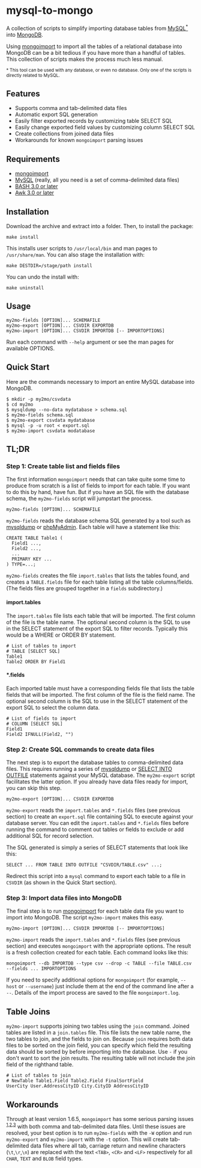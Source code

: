 # mysql-to-mongo

A collection of scripts to simplify importing database tables from
[MySQL<sup>*</sup>](http://www.mysql.com/) into [MongoDB](http://www.mongodb.org/).

Using [mongoimport](http://www.mongodb.org/display/DOCS/Import+Export+Tools) to import all
the tables of a relational database into MongoDB can be a bit tedious if you have more than a 
handful of tables. This collection of scripts makes the process much less manual.

<sub>* This tool can be used with any database, or even no database. 
Only one of the scripts is directly related to MySQL.</sub>


## Features

* Supports comma and tab-delimited data files
* Automatic export SQL generation
* Easily filter exported records by customizing table SELECT SQL
* Easily change exported field values by customizing column SELECT SQL
* Create collections from joined data files
* Workarounds for known `mongoimport` parsing issues


## Requirements

* [mongoimport](http://www.mongodb.org/display/DOCS/Import+Export+Tools)
* [MySQL](http://www.mysql.com/) (really, all you need is a set of comma-delimited data files)
* [BASH 3.0 or later](http://www.gnu.org/software/bash/)
* [Awk 3.0 or later](http://www.gnu.org/software/gawk/)


## Installation

Download the archive and extract into a folder. Then, to install the package:

	make install

This installs user scripts to `/usr/local/bin` and man pages to `/usr/share/man`. 
You can also stage the installation with:

	make DESTDIR=/stage/path install

You can undo the install with:

	make uninstall


## Usage

	my2mo-fields [OPTION]... SCHEMAFILE
	my2mo-export [OPTION]... CSVDIR EXPORTDB
	my2mo-import [OPTION]... CSVDIR IMPORTDB [-- IMPORTOPTIONS]

Run each command with `--help` argument or see the man pages for available OPTIONS.


## Quick Start

Here are the commands necessary to import an entire MySQL database into MongoDB.

	$ mkdir -p my2mo/csvdata
	$ cd my2mo
	$ mysqldump --no-data mydatabase > schema.sql
	$ my2mo-fields schema.sql
	$ my2mo-export csvdata mydatabase
	$ mysql -p -u root < export.sql
	$ my2mo-import csvdata modatabase


## TL;DR

### Step 1: Create table list and fields files

The first information `mongoimport` needs that can take quite some time to produce
from scratch is a list of fields to import for each table. If you want to do
this by hand, have fun. But if you have an SQL file with the database schema,
the `my2mo-fields` script will jumpstart the process.

	my2mo-fields [OPTION]... SCHEMAFILE

`my2mo-fields` reads the database schema SQL generated by a tool such as 
[mysqldump](http://dev.mysql.com/doc/refman/5.5/en/mysqldump.html) 
or [phpMyAdmin](http://www.phpmyadmin.net/). Each table will have a statement like this:

	CREATE TABLE Table1 (
	  Field1 ...,
	  Field2 ...,
	  ...
	  PRIMARY KEY ...
	) TYPE=...;

`my2mo-fields` creates the file `import.tables` that lists the tables found, and creates a
`TABLE.fields` file for each table listing all the table columns/fields. (The fields files
are grouped together in a `fields` subdirectory.)

#### import.tables

The `import.tables` file lists each table that will be imported. 
The first column of the file is the table name.
The optional second column is the SQL to use in the SELECT statement of the export SQL
to filter records. Typically this would be a WHERE or ORDER BY statement.

	# List of tables to import
	# TABLE [SELECT SQL]
	Table1
	Table2 ORDER BY Field1

#### *.fields

Each imported table must have a corresponding fields file that lists the table fields 
that will be imported. The first column of the file is the field name.
The optional second column is the SQL to use in the SELECT statement of the export SQL
to select the column data.

	# List of fields to import
	# COLUMN [SELECT SQL]
	Field1
	Field2 IFNULL(Field2, "")

### Step 2: Create SQL commands to create data files

The next step is to export the database tables to comma-delimited data files. This requires
running a series of [mysqldump](http://dev.mysql.com/doc/refman/5.5/en/mysqldump.html) 
or [SELECT INTO OUTFILE](http://dev.mysql.com/doc/refman/5.5/en/select.html) 
statements against your MySQL database. The `my2mo-export` script facilitates the latter option.
If you already have data files ready for import, you can skip this step.

	my2mo-export [OPTION]... CSVDIR EXPORTDB

`my2mo-export` reads the `import.tables` and `*.fields` files (see previous section) to create 
an `export.sql` file containing SQL to execute against your database server. 
You can edit the `import.tables` and `*.fields` files before running the command 
to comment out tables or fields to exclude or add additional SQL for record selection.

The SQL generated is simply a series of SELECT statements that look like this:

	SELECT ... FROM TABLE INTO OUTFILE "CSVDIR/TABLE.csv" ...;

Redirect this script into a `mysql` command to export each table to a file in `CSVDIR` 
(as shown in the Quick Start section).

### Step 3: Import data files into MongoDB

The final step is to run [mongoimport](http://www.mongodb.org/display/DOCS/Import+Export+Tools) for
each table data file you want to import into MongoDB. The script `my2mo-import` makes this easy.

	my2mo-import [OPTION]... CSVDIR IMPORTDB [-- IMPORTOPTIONS]

`my2mo-import` reads the `import.tables` and `*.fields` files (see previous section) and executes
`mongoimport` with the appropriate options. The result is a fresh collection created for each table.
Each command looks like this: 

	mongoimport --db IMPORTDB --type csv --drop -c TABLE --file TABLE.csv --fields ... IMPORTOPTIONS

If you need to specify additional options for `mongoimport` (for example, `--host` or `--username`)
just include them at the end of the command line after a `--`.
Details of the import process are saved to the file `mongoimport.log`.

## Table Joins

`my2mo-import` supports joining two tables using the `join` command. Joined tables are listed
in a `join.tables` file. This file lists the new table name, the two tables to join,
and the fields to join on. Because `join` requires both data files to be sorted on the join field,
you can specify which field the resulting data should be sorted by before importing
into the database. Use `-` if you don't want to sort the join results. The resulting table
will not include the join field of the righthand table.

	# List of tables to join
	# NewTable Table1.Field Table2.Field FinalSortField
	UserCity User.AddressCityID City.CityID AddressCityID


## Workarounds

Through at least version 1.6.5, `mongoimport` has some serious parsing issues
<sup>[1](http://jira.mongodb.org/browse/SERVER-2379),[2](http://jira.mongodb.org/browse/SERVER-805),[3](http://jira.mongodb.org/browse/SERVER-2604)</sup>
with both comma and tab-delimited data files. Until these issues are resolved,
your best option is to run `my2mo-fields` with the `-W` option and run
`my2mo-export` and `my2mo-import` with the `-t` option. This will create tab-delimited data files
where all tab, carriage return and newline characters (`\t`,`\r`,`\n`) are replaced
with the text `<TAB>`, `<CR>` and `<LF>` respectively
for all `CHAR`, `TEXT` and `BLOB` field types.
